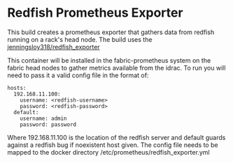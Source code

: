 # Redfish Prometheus Exporter


This build creates a prometheus exporter that gathers data from redfish running on a rack's head node. The build uses the [jenningsloy318/redfish_exporter](https://github.com/jenningsloy318/redfish_exporter)

This container will be installed in the fabric-prometheus system on the fabric head nodes to gather metrics available from the idrac. To run you will need to pass it a valid config file in the format of:

```
hosts:
  192.168.11.100:
	username: <redfish-username>
	password: <redfish-password>
  default:
	username: admin
	password: password
```

Where 192.168.11.100 is the location of the redfish server and 
default guards against a redfish bug if noexistent host given.
The config file needs to be mapped to the docker directory /etc/prometheus/redfish_exporter.yml


